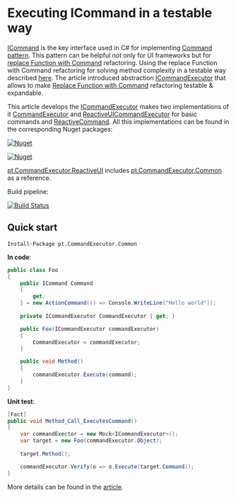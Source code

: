 # Executing ICommand in a testable way

[ICommand](https://docs.microsoft.com/en-us/dotnet/api/system.windows.input.icommand?view=net-5.0) is the key interface used in C# for implementing [Command pattern](https://en.wikipedia.org/wiki/Command_pattern). This pattern can be helpful not only for UI frameworks but for [replace Function with Command](https://refactoring.com/catalog/replaceFunctionWithCommand.html) refactoring. Using the replace Function with Command refactoring for solving method
complexity in a testable way described [here](/replace-function-with-command/index.en.md). The article introduced abstraction [ICommandExecutor](/replace-function-with-command/src/replace-function-with-command/ICommandExecutor.cs) that allows to make [Replace Function with Command](https://refactoring.com/catalog/replaceFunctionWithCommand.html) refactoring testable & expandable.

This article develops the [ICommandExecutor](/replace-function-with-command\src\replace-function-with-command\ICommandExecutor.cs) makes two implementations of it [CommandExecutor](/command-executor/pt.CommandExecutor/pt.CommandExecutor.Common/CommandExecutor.cs) and [ReactiveUICommandExecutor](//command-executor/pt.CommandExecutor/pt.CommandExecutor.ReactiveUI/ReactiveUICommandExecutor.cs) for basic commands and
[ReactiveCommand](https://www.reactiveui.net/docs/handbook/commands/). All this implementations can be found in the corresponding Nuget packages:

[![Nuget](https://img.shields.io/nuget/v/pt.CommandExecutor.Common?label=pt.CommandExecutor.Common)](https://www.nuget.org/packages/pt.CommandExecutor.Common/)

[![Nuget](https://img.shields.io/nuget/v/pt.CommandExecutor.ReactiveUI?label=pt.CommandExecutor.ReactiveUI)](https://www.nuget.org/packages/pt.CommandExecutor.Common/)

[pt.CommandExecutor.ReactiveUI](/command-executor/pt.CommandExecutor/pt.CommandExecutor.ReactiveUI/) includes [pt.CommandExecutor.Common](/command-executor/pt.CommandExecutor/pt.CommandExecutor.Common/) as a reference.

Build pipeline:

[![Build Status](https://dev.azure.com/pteam/Public/_apis/build/status/pt.CommandExecutor?branchName=main)](https://dev.azure.com/pteam/Public/_build?definitionId=39)

## Quick start

`Install-Package pt.CommandExecutor.Common`

**In code**:
```cs
public class Foo
{
    public ICommand Command 
    {
        get; 
    } = new ActionCommand(() => Console.WriteLine("Hello world"));
    
    private ICommandExecutor CommandExecutor { get; }

    public Foo(ICommandExecutor commandExecutor)
    {
        CommandExecutor = commandExecutor;
    }

    public void Method()
    {
        commandExecutor.Execute(command);
    }
}
```

**Unit test**:
```cs
[Fact]
public void Method_Call_ExecutesCommand()
{
    var commandExector = new Mock<ICommandExecutor>();
    var target = new Foo(commandExecutor.Object);
    
    target.Method();

    commandExecutor.Verify(o => o.Execute(target.Command));
}
```

More details can be found in the [article](/replace-function-with-command/index.en.md#create-the-testable-implementation-of-the-replace-function-with-commandhttpsrefactoringcomcatalogreplacefunctionwithcommandhtml).